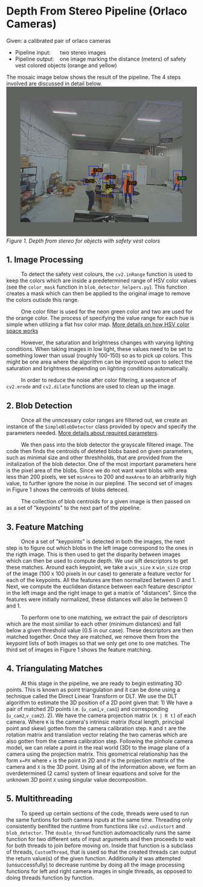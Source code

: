 # Depth From Stereo Pipeline (Orlaco Cameras)

Given: a calibrated pair of orlaco cameras

- Pipeline input: &ensp;&ensp;&ensp;two stereo images
- Pipeline output: &ensp; one image marking the distance (meters) of safety vest colored objects (orange and yellow)

The mosaic image below shows the result of the pipeline. The 4 steps involved are discussed in detail below.
![Result](dfs.jpg?raw=true)
_Figure 1. Depth from stereo for objects with safety vest colors_

## 1. Image Processing
&ensp;&ensp;&ensp;&ensp;&ensp;
 To detect the safety vest colours, the `cv2.inRange` function is used to keep the colors which are inside a predetermined range of HSV color values (see the `color_mask` function in `blob_detector_helpers.py`). This function creates a mask which can then be applied to the original image to remove the colors outisde this range. 

&ensp;&ensp;&ensp;&ensp;&ensp;
 One color filter is used for the neon green color and two are used for the orange color. The process of specifying the value range for each hue is simple when utilizing a flat hsv color map. [More details on how HSV color space works](https://cvexplained.wordpress.com/2020/04/28/color-detection-hsv/)

&ensp;&ensp;&ensp;&ensp;&ensp;
 However, the saturation and brightness changes with varying lighting conditions. When taking images in low light, these values need to be set to something lower than usual (roughly 100-150) so as to pick up colors. This might be one area where the algorithm can be improved upon to select the saturation and brightness depending on lighting conditions automatically.

&ensp;&ensp;&ensp;&ensp;&ensp;
 In order to reduce the noise after color filtering, a sequence of `cv2.erode` and `cv2.dilate` functions are used to clean up the image.

## 2. Blob Detection
&ensp;&ensp;&ensp;&ensp;&ensp;
 Once all the unncessary color ranges are filtered out, we create an instance of the `SimpleBlobDetector` class provided by opecv and specify the parameters needed. [More details about required parameters](https://learnopencv.com/blob-detection-using-opencv-python-c/). 

&ensp;&ensp;&ensp;&ensp;&ensp;
 We then pass into the blob detector the grayscale filtered image. The code then finds the centroids of deteted blobs based on given parameters, such as minimal size and other threshholds, that are provided from the initalization of the blob detector. One of the most important parameters here is the pixel area of the blobs. Since we do not want want blobs with area less than 200 pixels, we set `minArea` to 200 and `maxArea` to an arbitrarily high value, to further ignore the noise in our piepline. The second set of images in Figure 1 shows the centroids of blobs deteced.

&ensp;&ensp;&ensp;&ensp;&ensp;
 The collection of blob centroids for a given image is then passed on as a set of "keypoints" to the next part of the pipeline.

## 3. Feature Matching
&ensp;&ensp;&ensp;&ensp;&ensp;
 Once a set of "keypoints" is detected in both the images, the next step is to figure out which blobs in the left image correspond to the ones in the rigth image. This is then used to get the disparity between images which can then be used to compute depth. We use sift descriptors to get these matches. Around each keypoint, we take a `win_size` x `win_size` crop of the image (100 x 100 pixels in our case) to generate a feature vector for each of the keypoints. All the features are then normalized between 0 and 1. Next, we compute the euclidean distance between each feature descriptor in the left image and the right image to get a matrix of "distances". Since the features were initially normalized, these distances will also lie between 0 and 1. 

&ensp;&ensp;&ensp;&ensp;&ensp;
 To perform one to one matching, we extract the pair of descriptors which are the most similiar to each other (minimum distances) and fall below a given threshold value (0.5 in our case). These descriptors are then matched together. Once they are matched, we remove them from the keypoint lists of both images so that we only get one to one matches. The third set of images in Figure 1 shows the feature matching.

## 4. Triangulating Matches
&ensp;&ensp;&ensp;&ensp;&ensp;
 At this stage in the pipeline, we are ready to begin estimating 3D points. This is known as point triangulation and it can be done using a technique called the Direct Linear Transform or DLT. We use the DLT algorithm to estimate the 3D position of a 2D point given that: 1) We have a pair of matched 2D points i.e. (`u_cam1`,`v_cam1`) and corresponding (`u_cam2`,`v_cam2`). 2). We have the camera projection matrix `[K | R t]` of each camera. Where `K` is the camera's intrinsic matrix (focal length, principal point and skew) gotten from the camera calibration step. `R` and `t` are the rotation matrix and translation vector relating the two cameras which are also gotten from the camera calibration step. Following the pinhole camera model, we can relate a point in the real world (3D) to the image plane of a camera using the projection matrix. This geometrical relationship has the form `x=PX` where `x` is the point in 2D and `P` is the projection matrix of the camera and `X` is the 3D point. Using all of the information above, we form an overdetermined (2 cams) system of linear equations and solve for the unknown 3D point `X` using singular value decomposition.

## 5. Multithreading
&ensp;&ensp;&ensp;&ensp;&ensp;
 To speed up certain sections of the code, threads were used to run the same funtions for both camera inputs at the same time. Threading only consistently benifited the runtime from functions like `cv2.undistort` and `blob_detector`. The `double_thread` function automoactically runs the same function for two different sets of input arguments and then proceeds to wait for both threads to join before moving on. Inside that function is a subclass of threads, `CustomThread`, that is used so that the created threads can output the return value(s) of the given function. Additionally it was attempted (unsuccessfully) to decrease runtime by doing all the image processing functions for left and right camera images in single threads, as opposed to doing threads function by function.

